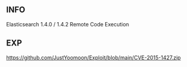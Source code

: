 INFO
----

Elasticsearch 1.4.0 / 1.4.2 Remote Code Execution

EXP
---

<https://github.com/JustYoomoon/Exploit/blob/main/CVE-2015-1427.zip>